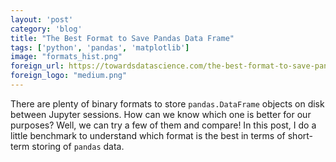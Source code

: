 ```yaml
---
layout: 'post'
category: 'blog'
title: "The Best Format to Save Pandas Data Frame"
tags: ['python', 'pandas', 'matplotlib']
image: "formats_hist.png"
foreign_url: https://towardsdatascience.com/the-best-format-to-save-pandas-data-414dca023e0d
foreign_logo: "medium.png"
---
```

There are plenty of binary formats to store `pandas.DataFrame` objects on disk
between Jupyter sessions. How can we know which one is better for our purposes?
Well, we can try a few of them and compare! In this post, I do a little benchmark
to understand which format is the best in terms of short-term storing of
`pandas` data.
<!--more-->
